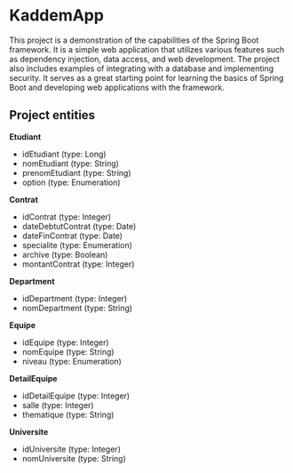 # KaddemApp
This project is a demonstration of the capabilities of the Spring Boot framework. It is a simple web application that utilizes various features such as dependency injection, data access, and web development. The project also includes examples of integrating with a database and implementing security. It serves as a great starting point for learning the basics of Spring Boot and developing web applications with the framework.
## Project entities

**Etudiant**
* idEtudiant (type: Long)
* nomEtudiant (type: String)
* prenomEtudiant (type: String)
* option (type: Enumeration)

**Contrat**
* idContrat (type: Integer)
* dateDebtutContrat (type: Date)
* dateFinContrat (type: Date)
* specialite (type: Enumeration)
* archive (type: Boolean)
* montantContrat (type: Integer)

**Department**
* idDepartment (type: Integer)
* nomDepartment (type: String)

**Equipe**
* idEquipe (type: Integer)
* nomEquipe (type: String)
* niveau (type: Enumeration)

**DetailEquipe**
* idDetailEquipe (type: Integer)
* salle (type: Integer)
* thematique (type: String)

**Universite**
* idUniversite (type: Integer)
* nomUniversite (type: String)
